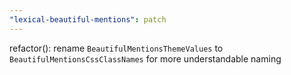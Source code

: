 ```yaml
---
"lexical-beautiful-mentions": patch
---
```


refactor(): rename `BeautifulMentionsThemeValues` to `BeautifulMentionsCssClassNames` for more understandable naming
